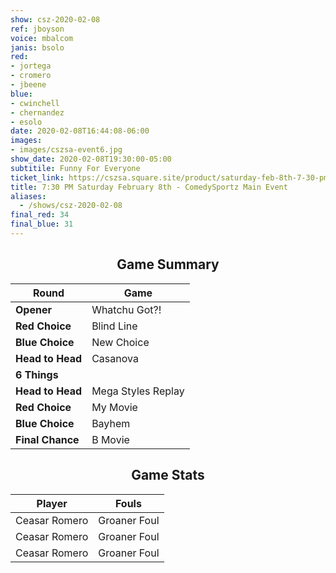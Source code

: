```yaml
---
show: csz-2020-02-08
ref: jboyson
voice: mbalcom
janis: bsolo
red:
- jortega
- cromero
- jbeene
blue:
- cwinchell
- chernandez
- esolo
date: 2020-02-08T16:44:08-06:00
images:
- images/cszsa-event6.jpg
show_date: 2020-02-08T19:30:00-05:00
subtitile: Funny For Everyone
ticket_link: https://cszsa.square.site/product/saturday-feb-8th-7-30-pm-comedysportz-main-event/168?cs=true
title: 7:30 PM Saturday February 8th - ComedySportz Main Event
aliases:
  - /shows/csz-2020-02-08
final_red: 34
final_blue: 31
---
```


<center>

## Game Summary

| **Round** | **Game** |
|--------------|------|
| **Opener**       |Whatchu Got?!|
| **Red Choice**   |Blind Line|
| **Blue Choice**  |New Choice|
| **Head to Head** |Casanova|
| **6 Things**   ||
| **Head to Head** |Mega Styles Replay|
| **Red Choice**   |My Movie|
| **Blue Choice**  |Bayhem|
| **Final Chance** |B Movie|

## Game Stats

| **Player** | **Fouls** |
|--------|-------|
|Ceasar Romero |Groaner Foul|
|Ceasar Romero |Groaner Foul|
|Ceasar Romero |Groaner Foul|

</center>
